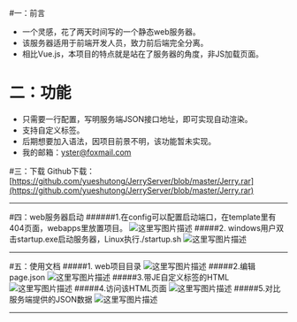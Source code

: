 #一：前言
- 一个灵感，花了两天时间写的一个静态web服务器。
- 该服务器适用于前端开发人员，致力前后端完全分离。
-  相比Vue.js，本项目的特点就是站在了服务器的角度，非JS加载页面。
# 二：功能
- 只需要一行配置，写明服务端JSON接口地址，即可实现自动渲染。
- 支持自定义标签。
- 后期想要加入语法，因项目前景不明，该功能暂未实现。
- 我的邮箱：yster@foxmail.com

#三：下载
Github下载：[https://github.com/yueshutong/JerryServer/blob/master/Jerry.rar](https://github.com/yueshutong/JerryServer/blob/master/Jerry.rar)


----------

#四：web服务器启动
######1.在config可以配置启动端口，在template里有404页面，webapps里放置项目。
![这里写图片描述](https://img-blog.csdn.net/20180516220540990?watermark/2/text/aHR0cHM6Ly9ibG9nLmNzZG4ubmV0L3l1ZXNodXRvbmcxMjM=/font/5a6L5L2T/fontsize/400/fill/I0JBQkFCMA==/dissolve/70)
#####2.	windows用户双击startup.exe启动服务器，Linux执行./startup.sh
![这里写图片描述](https://img-blog.csdn.net/20180516220602380?watermark/2/text/aHR0cHM6Ly9ibG9nLmNzZG4ubmV0L3l1ZXNodXRvbmcxMjM=/font/5a6L5L2T/fontsize/400/fill/I0JBQkFCMA==/dissolve/70)


----------


#五：使用文档
#####1.	web项目目录
![这里写图片描述](https://img-blog.csdn.net/20180516220258276?watermark/2/text/aHR0cHM6Ly9ibG9nLmNzZG4ubmV0L3l1ZXNodXRvbmcxMjM=/font/5a6L5L2T/fontsize/400/fill/I0JBQkFCMA==/dissolve/70)
#####2.编辑page.json 
![这里写图片描述](https://img-blog.csdn.net/20180516220444377?watermark/2/text/aHR0cHM6Ly9ibG9nLmNzZG4ubmV0L3l1ZXNodXRvbmcxMjM=/font/5a6L5L2T/fontsize/400/fill/I0JBQkFCMA==/dissolve/70)
#####3.带JE自定义标签的HTML
![这里写图片描述](https://img-blog.csdn.net/20180516220458448?watermark/2/text/aHR0cHM6Ly9ibG9nLmNzZG4ubmV0L3l1ZXNodXRvbmcxMjM=/font/5a6L5L2T/fontsize/400/fill/I0JBQkFCMA==/dissolve/70)
#####4.访问该HTML页面
![这里写图片描述](https://img-blog.csdn.net/20180516220511185?watermark/2/text/aHR0cHM6Ly9ibG9nLmNzZG4ubmV0L3l1ZXNodXRvbmcxMjM=/font/5a6L5L2T/fontsize/400/fill/I0JBQkFCMA==/dissolve/70)
#####5.对比服务端提供的JSON数据
![这里写图片描述](https://img-blog.csdn.net/20180516220518838?watermark/2/text/aHR0cHM6Ly9ibG9nLmNzZG4ubmV0L3l1ZXNodXRvbmcxMjM=/font/5a6L5L2T/fontsize/400/fill/I0JBQkFCMA==/dissolve/70)


----------
